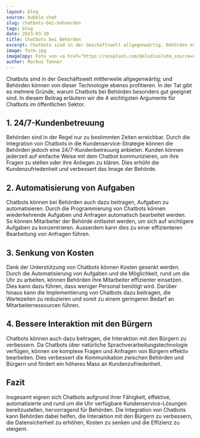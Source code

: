 ```yaml
---
layout: blog
source: bubble-chat
slug: chatbots-bei-behoerden
tags: blog
date: 2023-03-20
title: Chatbots bei Behörden
excerpt: Chatbots sind in der Geschäftswelt allgegenwärtig. Behörden können von dieser Technologie auch profitieren. 4 Argumente für Chatbots im öffentlichen Sektor.
image: form.jpg
imageCopy: Foto von <a href="https://unsplash.com/@elodiso?utm_source=unsplash&utm_medium=referral&utm_content=creditCopyText">Leon Dewiwje</a> auf <a href="https://unsplash.com/de/fotos/ldDmTgf89gU?utm_source=unsplash&utm_medium=referral&utm_content=creditCopyText">Unsplash</a>
author: Markus Tanner
---
```


Chatbots sind in der Geschäftswelt mittlerweile allgegenwärtig; und Behörden können von dieser Technologie ebenso profitieren. In der Tat gibt es mehrere Gründe, warum Chatbots bei Behörden besonders gut geeignet sind. In diesem Beitrag erläutern wir die 4 wichtigsten Argumente für Chatbots im öffentlichen Sektor.

## 1. 24/7-Kundenbetreuung

Behörden sind in der Regel nur zu bestimmten Zeiten erreichbar. Durch die Integration von Chatbots in die Kundenservice-Strategie können die Behörden jedoch eine 24/7-Kundenbetreuung anbieten. Kunden können jederzeit auf einfache Weise mit dem Chatbot kommunizieren, um ihre Fragen zu stellen oder ihre Anliegen zu klären. Dies erhöht die Kundenzufriedenheit und verbessert das Image der Behörde.

## 2. Automatisierung von Aufgaben

Chatbots können bei Behörden auch dazu beitragen, Aufgaben zu automatisieren. Durch die Programmierung von Chatbots können wiederkehrende Aufgaben und Anfragen automatisch bearbeitet werden. So können Mitarbeiter der Behörde entlastet werden, um sich auf wichtigere Aufgaben zu konzentrieren. Ausserdem kann dies zu einer effizienteren Bearbeitung von Anfragen führen.

## 3. Senkung von Kosten

Dank der Unterstützung von Chatbots können Kosten gesenkt werden. Durch die Automatisierung von Aufgaben und die Möglichkeit, rund um die Uhr zu arbeiten, können Behörden ihre Mitarbeiter effizienter einsetzen. Dies kann dazu führen, dass weniger Personal benötigt wird. Darüber hinaus kann die Implementierung von Chatbots dazu beitragen, die Wartezeiten zu reduzieren und somit zu einem geringeren Bedarf an Mitarbeiterressourcen führen.

## 4. Bessere Interaktion mit den Bürgern

Chatbots können auch dazu beitragen, die Interaktion mit den Bürgern zu verbessern. Da Chatbots über natürliche Sprachverarbeitungstechnologie verfügen, können sie komplexe Fragen und Anfragen von Bürgern effektiv bearbeiten. Dies verbessert die Kommunikation zwischen Behörden und Bürgern und fördert ein höheres Mass an Kundenzufriedenheit.

## Fazit

Insgesamt eignen sich Chatbots aufgrund ihrer Fähigkeit, effektive, automatisierte und rund um die Uhr verfügbare Kundenservice-Lösungen bereitzustellen, hervorragend für Behörden. Die Integration von Chatbots kann Behörden dabei helfen, die Interaktion mit den Bürgern zu verbessern, die Datensicherheit zu erhöhen, Kosten zu senken und die Effizienz zu steigern.
